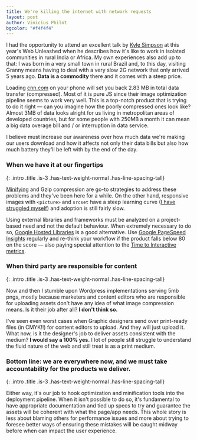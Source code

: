 ```yaml
--- 
title: We're killing the internet with network requests
layout: post
author: Vinicius Philot
bgcolor: "#f4f4f4"
---
```


I had the opportunity to attend an excellent talk by [Kyle Simpson](https://twitter.com/getify) at this year's Web Unleashed when he describes how it's like to work in isolated communities in rural India or Africa. My own experiences also add up to that: I was born in a very small town in rural Brazil and, to this day, visiting Granny means having to deal with a very slow 2G network that only arrived 5 years ago. **Data is a commodity** there and it comes with a steep price. 

Loading [cnn.com](https://cnn.com) on your phone will set you back 2.83 MB in total data transfer (compressed). Most of it is pure JS since their image optimization pipeline seems to work very well. This is a top-notch product that is trying to do it right &mdash; can you imagine how the poorly compressed ones look like? Almost 3MB of data looks alright for us living in metropolitan areas of developed countries, but for some people with 250MB a month it can mean a big data overage bill and / or interruption in data service.

I believe must increase our awareness over how much data we're making our users download and how it affects not only their data bills but also how much battery they'll be left with by the end of the day.

### When we have it at our fingertips
{: .intro .title .is-3 .has-text-weight-normal .has-line-spacing-tall}

[Minifying](https://developers.google.com/speed/docs/insights/MinifyResources) and Gzip compression are go-to strategies to address these problems and they've been here for a while. On the other hand, responsive images with `<picture>` and `srcset` have a steep learning curve ([I have struggled myself](/snippets/2019-06-05-using-picture-with-srcset.html)) and adoption is still fairly slow.

Using external libraries and frameworks must be analyzed on a project-based need and not the default behaviour. When extremely necessary to do so, [Google Hosted Libraries](https://developers.google.com/speed/libraries) is a good alternative. Use [Google PageSpeed Insights](https://developers.google.com/speed/pagespeed/insights/) regularly and re-think your workflow if the product falls below 80 on the score &mdash; also paying special attention to the [Time to Interactive metrics](https://developers.google.com/web/tools/lighthouse/audits/time-to-interactive).

### When third party are responsible for content
{: .intro .title .is-3 .has-text-weight-normal .has-line-spacing-tall}

Now and then I stumble upon Wordpress implementations serving 5mb pngs, mostly because marketers and content editors who are responsible for uploading assets don't have any idea of what image compression means. Is it their job after all? **I don't think so.** 

I've seen even worst cases when Graphic designers send over print-ready files (in CMYK!!) for content editors to upload. And they will just upload it. What now, is it the designer's job to deliver assets consistent with the medium? **I would say a 100% yes.** I lot of people still struggle to understand the fluid nature of the web and still treat is as a print medium. 

### Bottom line: we are everywhere now, and we must take accountability for the products we deliver.
{: .intro .title .is-3 .has-text-weight-normal .has-line-spacing-tall}

Either way, it's our job to hook optimization and minification tools into the deployment pipeline. When it isn't possible to do so, it's fundamental to have appropriate documentation and tied up specs to try and guarantee the assets will be coherent with what the page/app needs. This whole story is less about blaming others for performance issues and more about trying to foresee better ways of ensuring these mistakes will be caught midway before when can impact the user experience.




